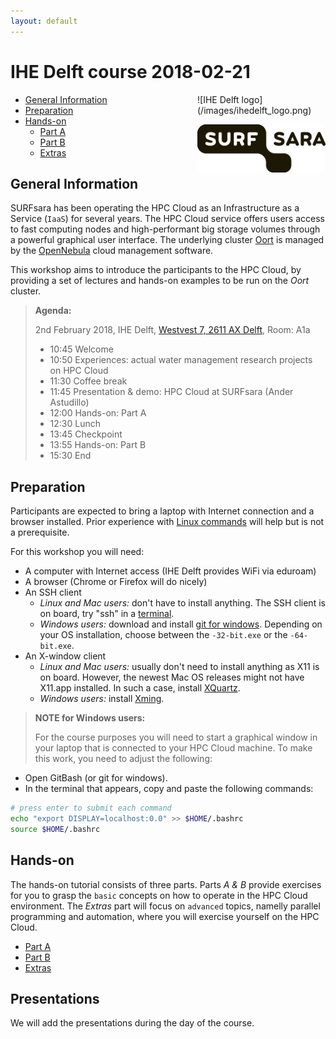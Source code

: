 ```yaml
---
layout: default
---
```


# IHE Delft course 2018-02-21

<div style="float:right;max-width:205px;" markdown="1">
![IHE Delft logo](/images/ihedelft_logo.png)

![SURFsara logo](/images/SURFsara_logo.png)
</div>

* [General Information](#general) <br>
* [Preparation](#preparation) <br>
* [Hands-on](#hands-on) <br>
  * [Part A](partA)
  * [Part B](partB)
  * [Extras](extras)

## <a name="general"></a>General Information

SURFsara has been operating the HPC Cloud as an Infrastructure as a Service (`IaaS`) for several years. The HPC Cloud service offers users access to fast computing nodes and high-performant big storage volumes through a powerful graphical user interface. The underlying cluster [Oort](https://en.wikipedia.org/wiki/Oort_cloud) is managed by the [OpenNebula](http://opennebula.org/) cloud management software.

This workshop aims to introduce the participants to the HPC Cloud, by providing a set of lectures and hands-on examples to be run on the _Oort_ cluster. 

>**Agenda:**
>
>2nd February 2018, IHE Delft, [Westvest 7, 2611 AX Delft](https://www.un-ihe.org/contact), Room: A1a
>
> * 10:45 Welcome
> * 10:50 Experiences: actual water management research projects on HPC Cloud
> * 11:30 Coffee break
> * 11:45 Presentation & demo: HPC Cloud at SURFsara (Ander Astudillo)
> * 12:00 Hands-on: Part A
> * 12:30 Lunch
> * 13:45 Checkpoint
> * 13:55 Hands-on: Part B  
> * 15:30 End  


## <a name="preparation"></a>Preparation

Participants are expected to bring a laptop with Internet connection and a browser installed. Prior experience with [Linux commands](http://cli.learncodethehardway.org/book/) will help but is not a prerequisite.

For this workshop you will need:

* A computer with Internet access (IHE Delft provides WiFi via eduroam)
* A browser (Chrome or Firefox will do nicely)
* An SSH client
  * _Linux and Mac users:_ don't have to install anything. The SSH client is on board, try "ssh" in a [terminal](http://askubuntu.com/questions/38162/what-is-a-terminal-and-how-do-i-open-and-use-it).
  * _Windows users:_ download and install [git for windows](https://git-for-windows.github.io/). Depending on your OS installation, choose between the `-32-bit.exe` or the `-64-bit.exe`.
* An X-window client
  * _Linux and Mac users:_ usually don't need to install anything as X11 is on board. However, the newest Mac OS releases might not have X11.app installed. In such a case, install [XQuartz](http://xquartz.macosforge.org/landing/).
  * _Windows users:_ install [Xming](http://sourceforge.net/projects/xming/).

> **NOTE for Windows users:**
>
> For the course purposes you will need to start a graphical window in your laptop that is connected to your HPC Cloud machine. To make this work, you need to adjust the following:  
>
* Open GitBash (or git for windows).
* In the terminal that appears, copy and paste the following commands: 
>
```sh
# press enter to submit each command
echo "export DISPLAY=localhost:0.0" >> $HOME/.bashrc
source $HOME/.bashrc
```

## <a name="hands-on"></a> Hands-on
The hands-on tutorial consists of three parts. Parts *A & B* provide exercises for you to grasp the `basic` concepts on how to operate in the HPC Cloud environment. The *Extras* part will focus on `advanced` topics, namelly parallel programming and automation, where you will exercise yourself on the HPC Cloud.

  * [Part A](partA)
  * [Part B](partB)
  * [Extras](extras)
  
## <a name="presentations"></a> Presentations

We will add the presentations during the day of the course.

<div markdown="1" style="display:none;">

  * Morning presentation: [Introduction to the HPC Cloud](2017-07-03-Introduction.pdf)
  * Afternoon presentation: [Cloudy systems](20170703_parallelism.pdf)

</div>

<div style="display:none;" markdown="1">

## Assignment

[Master students eligible to earn 6 ECTS](http://hpc.uva.nl/Roadmaps/article/122/Distributed-systems-and-BigData-(6-ECTS)) must follow all the lectures and participate to all workshops associated to [UvA HPC Course](http://hpc.uva.nl/Workshops/). 
Access to the HPC Cloud service will remain available to the participants for **1 week** after the course. The [HPC Cloud course assignment](assignment) needs to be deleivered by then via email to the facilitators: helpdesk@surfsara.nl (cc to markus.vandijk@surfsara.nl). 

</div>

